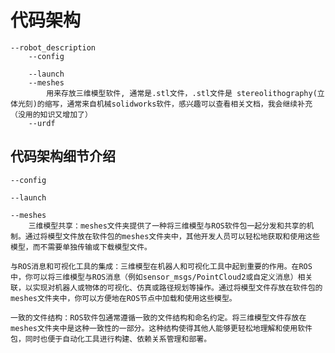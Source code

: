 # 代码架构
    --robot_description
        --config
        
        --launch
        --meshes
            用来存放三维模型软件, 通常是.stl文件，.stl文件是 stereolithography(立体光刻)的缩写，通常来自机械solidworks软件，感兴趣可以查看相关文档，我会继续补充（没用的知识又增加了）
        --urdf 


## 代码架构细节介绍
    --config 

    --launch

    --meshes
        三维模型共享：meshes文件夹提供了一种将三维模型与ROS软件包一起分发和共享的机制。通过将模型文件放在软件包的meshes文件夹中，其他开发人员可以轻松地获取和使用这些模型，而不需要单独传输或下载模型文件。

    与ROS消息和可视化工具的集成：三维模型在机器人和可视化工具中起到重要的作用。在ROS中，你可以将三维模型与ROS消息（例如sensor_msgs/PointCloud2或自定义消息）相关联，以实现对机器人或物体的可视化、仿真或路径规划等操作。通过将模型文件存放在软件包的meshes文件夹中，你可以方便地在ROS节点中加载和使用这些模型。

    一致的文件结构：ROS软件包通常遵循一致的文件结构和命名约定。将三维模型文件存放在meshes文件夹中是这种一致性的一部分。这种结构使得其他人能够更轻松地理解和使用软件包，同时也便于自动化工具进行构建、依赖关系管理和部署。

